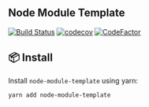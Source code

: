 Node Module Template
---

[![Build Status](https://github.com/prilutskiy/node-module-template/workflows/Release/badge.svg)](https://github.com/prilutskiy/node-module-template/actions?query=workflow%3ARelease)
[![codecov](https://codecov.io/gh/prilutskiy/node-module-template/branch/master/graph/badge.svg)](https://codecov.io/gh/prilutskiy/node-module-template)
[![CodeFactor](https://www.codefactor.io/repository/github/prilutskiy/node-module-template/badge)](https://www.codefactor.io/repository/github/prilutskiy/node-module-template)

## 📦 Install

Install `node-module-template` using yarn:

```
yarn add node-module-template
```
